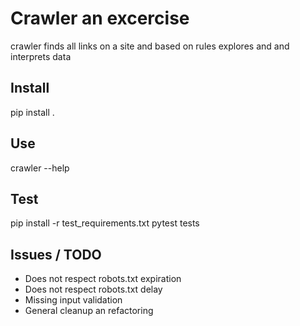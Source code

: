 # Crawler an excercise

crawler finds all links on a site and based on rules explores and and interprets data

## Install

pip install .

## Use

crawler --help

## Test

pip install -r test_requirements.txt
pytest tests

## Issues / TODO

* Does not respect robots.txt expiration
* Does not respect robots.txt delay
* Missing input validation
* General cleanup an refactoring
